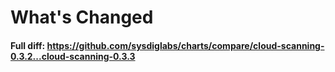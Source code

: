 # What's Changed


#### Full diff: https://github.com/sysdiglabs/charts/compare/cloud-scanning-0.3.2...cloud-scanning-0.3.3
